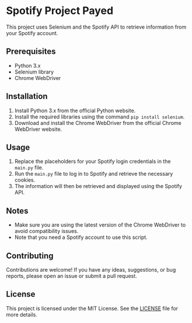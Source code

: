 # Spotify Project Payed

This project uses Selenium and the Spotify API to retrieve information from your Spotify account.

## Prerequisites

- Python 3.x
- Selenium library
- Chrome WebDriver

## Installation

1. Install Python 3.x from the official Python website.
2. Install the required libraries using the command `pip install selenium`.
3. Download and install the Chrome WebDriver from the official Chrome WebDriver website.

## Usage

1. Replace the placeholders for your Spotify login credentials in the `main.py` file.
2. Run the `main.py` file to log in to Spotify and retrieve the necessary cookies.
3. The information will then be retrieved and displayed using the Spotify API.

## Notes

- Make sure you are using the latest version of the Chrome WebDriver to avoid compatibility issues.
- Note that you need a Spotify account to use this script.

## Contributing

Contributions are welcome! If you have any ideas, suggestions, or bug reports, please open an issue or submit a pull request.

## License

This project is licensed under the MIT License. See the [LICENSE](LICENSE) file for more details.
